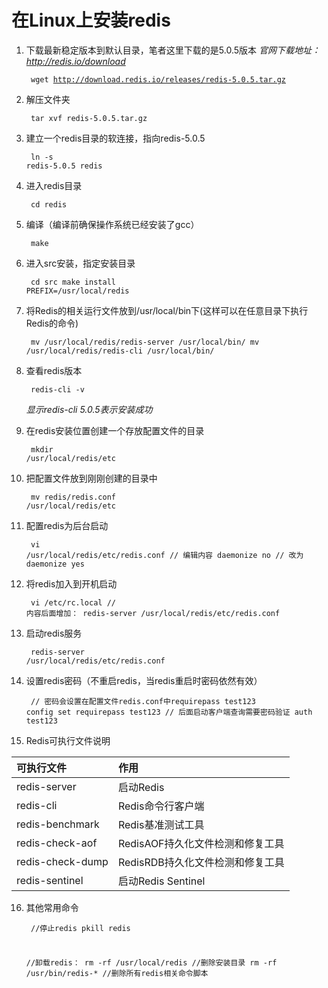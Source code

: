 # 在Linux上安装redis

1. 下载最新稳定版本到默认目录，笔者这里下载的是5.0.5版本
    *官网下载地址：http://redis.io/download*
<code><pre>
    wget http://download.redis.io/releases/redis-5.0.5.tar.gz
</pre></code>

2. 解压文件夹
<code><pre>
    tar xvf redis-5.0.5.tar.gz
</pre></code>

3. 建立一个redis目录的软连接，指向redis-5.0.5
<code><pre>
    ln -s redis-5.0.5 redis
</pre></code>

4. 进入redis目录
<code><pre>
    cd redis
</pre></code>

5. 编译（编译前确保操作系统已经安装了gcc）
<code><pre>
    make
</pre></code>

6. 进入src安装，指定安装目录
<code><pre>
    cd src
    make install PREFIX=/usr/local/redis
</pre></code>

7. 将Redis的相关运行文件放到/usr/local/bin下(这样可以在任意目录下执行Redis的命令)
<code><pre>
    mv /usr/local/redis/redis-server /usr/local/bin/
    mv /usr/local/redis/redis-cli /usr/local/bin/
</pre></code>

8. 查看redis版本
<code><pre>
    redis-cli -v
</pre></code>
    *显示redis-cli 5.0.5表示安装成功*

9. 在redis安装位置创建一个存放配置文件的目录
<code><pre>
    mkdir /usr/local/redis/etc
</pre></code>

10. 把配置文件放到刚刚创建的目录中
<code><pre>
    mv redis/redis.conf /usr/local/redis/etc
</pre></code>

11. 配置redis为后台启动
<code><pre>
    vi /usr/local/redis/etc/redis.conf
    // 编辑内容
    daemonize no
    // 改为
    daemonize yes
</pre></code>

12. 将redis加入到开机启动
<code><pre>
    vi /etc/rc.local
    // 内容后面增加：
    redis-server /usr/local/redis/etc/redis.conf
</pre></code>

13. 启动redis服务
<code><pre>
    redis-server /usr/local/redis/etc/redis.conf
</pre></code>

14. 设置redis密码（不重启redis，当redis重启时密码依然有效）
<code><pre>
    // 密码会设置在配置文件redis.conf中requirepass test123
    config set requirepass test123
    // 后面启动客户端查询需要密码验证
    auth test123
</pre></code>

15. Redis可执行文件说明

| 可执行文件 | 作用 |
| :--- | :--- |
| redis-server | 启动Redis |
| redis-cli | Redis命令行客户端 |
| redis-benchmark | Redis基准测试工具 |
| redis-check-aof | RedisAOF持久化文件检测和修复工具 |
| redis-check-dump | RedisRDB持久化文件检测和修复工具 |
| redis-sentinel | 启动Redis Sentinel |

16. 其他常用命令
<code><pre>
    //停止redis
    pkill redis  
    
    //卸载redis：
    rm -rf /usr/local/redis //删除安装目录
    rm -rf /usr/bin/redis-* //删除所有redis相关命令脚本
</pre></code>